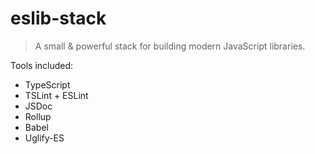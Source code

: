 # eslib-stack

> A small & powerful stack for building modern JavaScript libraries.

Tools included:

* TypeScript
* TSLint + ESLint
* JSDoc
* Rollup
* Babel
* Uglify-ES
